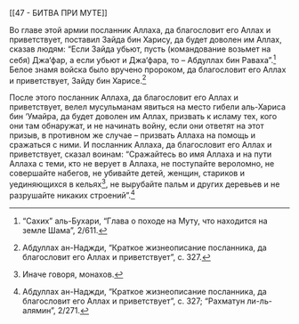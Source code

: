 [[47 - БИТВА ПРИ МУТЕ]]

Во главе этой армии посланник Аллаха, да благословит его Аллах и приветствует, поставил Зайда бин Харису, да будет доволен им Аллах, сказав людям: “Если Зайда убьют, пусть (командование возьмет на себя) Джа‘фар, а если убьют и Джа‘фара, то – Абдуллах бин Раваха”.[^1] Белое знамя войска было вручено пророком, да благословит его Аллах и приветствует, Зайду бин Харисе.[^2]
 
После этого посланник Аллаха, да благословит его Аллах и приветствует, велел мусульманам явиться на место гибели аль-Хариса бин ‘Умайра, да будет доволен им Аллах, призвать к исламу тех, кого они там обнаружат, и не начинать войну, если они ответят на этот призыв, в противном же случае – призвать Аллаха на помощь и сражаться с ними. И посланник Аллаха, да благословит его Аллах и приветствует, сказал воинам: “Сражайтесь во имя Аллаха и на пути Аллаха с теми, кто не верует в Аллаха, не поступайте вероломно, не совершайте набегов, не убивайте детей, женщин, стариков и уединяющихся в кельях[^3], не вырубайте пальм и других деревьев и не разрушайте никаких строений”.[^4]

[^1]: “Сахих” аль-Бухари, “Глава о походе на Муту, что находится на земле Шама”, 2/611.

[^2]: Абдуллах ан-Наджди, “Краткое жизнеописание посланника, да благословит его Аллах и приветствует”, с. 327.

[^3]: Иначе говоря, монахов.

[^4]: Абдуллах ан-Наджди, “Краткое жизнеописание посланника, да благословит его Аллах и приветствует”, с. 327; “Рахматун ли-ль-алямин”, 2/271.

